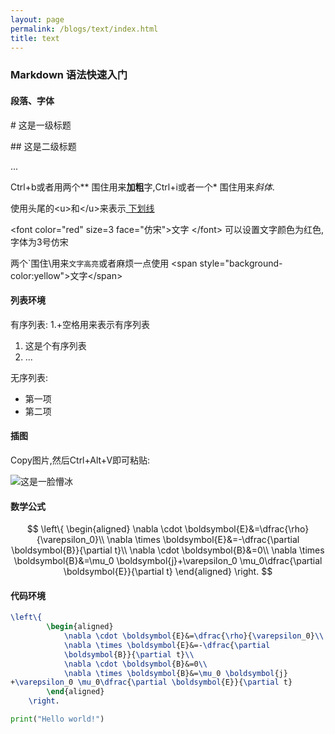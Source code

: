 ```yaml
---
layout: page
permalink: /blogs/text/index.html
title: text
---
```

### Markdown 语法快速入门

#### 段落、字体

\# 这是一级标题

\## 这是二级标题

...

Ctrl+b或者用两个** 围住用来**加粗**字,Ctrl+i或者一个* 围住用来*斜体*.
   
使用头尾的\<u>和\</u>来表示<u> 下划线</u>

\<font color="red" size=3 face="仿宋">文字 \</font>
可以设置文字颜色为红色,字体为3号仿宋

两个\`围住\用来`文字高亮`或者麻烦一点使用
\<span style="background-color:yellow">文字\</span>

#### 列表环境

有序列表:
1.+空格用来表示有序列表

1. 这是个有序列表
2. ...
   
无序列表:

- 第一项
- 第二项


#### 插图

Copy图片,然后Ctrl+Alt+V即可粘贴:

![这是一脸懵冰](2024-01-21-12-43-36.png)


#### 数学公式

$$ 
\left\{
        \begin{aligned}
            \nabla \cdot \boldsymbol{E}&=\dfrac{\rho}{\varepsilon_0}\\
            \nabla \times \boldsymbol{E}&=-\dfrac{\partial \boldsymbol{B}}{\partial t}\\
            \nabla \cdot \boldsymbol{B}&=0\\
            \nabla \times \boldsymbol{B}&=\mu_0 \boldsymbol{j}+\varepsilon_0 \mu_0\dfrac{\partial \boldsymbol{E}}{\partial t}
        \end{aligned}
    \right.
$$


#### 代码环境
```LaTeX
\left\{
        \begin{aligned}
            \nabla \cdot \boldsymbol{E}&=\dfrac{\rho}{\varepsilon_0}\\
            \nabla \times \boldsymbol{E}&=-\dfrac{\partial
            \boldsymbol{B}}{\partial t}\\
            \nabla \cdot \boldsymbol{B}&=0\\
            \nabla \times \boldsymbol{B}&=\mu_0 \boldsymbol{j}
+\varepsilon_0 \mu_0\dfrac{\partial \boldsymbol{E}}{\partial t}
        \end{aligned}
    \right.
```
```Python
print("Hello world!")
```


